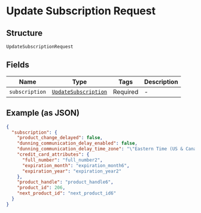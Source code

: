 
# Update Subscription Request

## Structure

`UpdateSubscriptionRequest`

## Fields

| Name | Type | Tags | Description |
|  --- | --- | --- | --- |
| `subscription` | [`UpdateSubscription`](../../doc/models/update-subscription.md) | Required | - |

## Example (as JSON)

```json
{
  "subscription": {
    "product_change_delayed": false,
    "dunning_communication_delay_enabled": false,
    "dunning_communication_delay_time_zone": "\"Eastern Time (US & Canada)\"",
    "credit_card_attributes": {
      "full_number": "full_number2",
      "expiration_month": "expiration_month6",
      "expiration_year": "expiration_year2"
    },
    "product_handle": "product_handle6",
    "product_id": 206,
    "next_product_id": "next_product_id6"
  }
}
```

